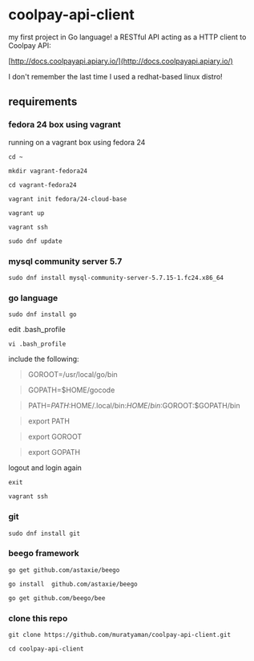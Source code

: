 # coolpay-api-client

my first project in Go language! a RESTful API acting as a HTTP client to Coolpay API:

[http://docs.coolpayapi.apiary.io/](http://docs.coolpayapi.apiary.io/)

I don't remember the last time I used a redhat-based linux distro!

## requirements

### fedora 24 box using vagrant

running on a vagrant box using fedora 24

`cd ~`

`mkdir vagrant-fedora24`

`cd vagrant-fedora24`

`vagrant init fedora/24-cloud-base`

`vagrant up`

`vagrant ssh`

`sudo dnf update`

### mysql community server 5.7

`sudo dnf install mysql-community-server-5.7.15-1.fc24.x86_64`

### go language

`sudo dnf install go`

edit .bash_profile

`vi .bash_profile`

include the following:


> GOROOT=/usr/local/go/bin

> GOPATH=$HOME/gocode

> PATH=$PATH:$HOME/.local/bin:$HOME/bin:$GOROOT:$GOPATH/bin

> export PATH

> export GOROOT

> export GOPATH



logout and login again

`exit`

`vagrant ssh`

### git

`sudo dnf install git`

### beego framework

`go get github.com/astaxie/beego`

`go install  github.com/astaxie/beego`

`go get github.com/beego/bee`

### clone this repo

`git clone https://github.com/muratyaman/coolpay-api-client.git`

`cd coolpay-api-client`


